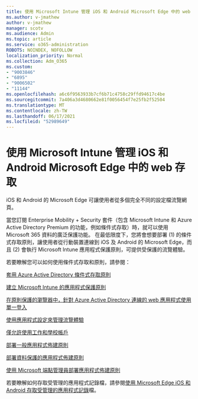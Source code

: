 ```yaml
---
title: 使用 Microsoft Intune 管理 iOS 和 Android Microsoft Edge 中的 web 存取
ms.author: v-jmathew
author: v-jmathew
manager: scotv
ms.audience: Admin
ms.topic: article
ms.service: o365-administration
ROBOTS: NOINDEX, NOFOLLOW
localization_priority: Normal
ms.collection: Adm_O365
ms.custom:
- "9003846"
- "6895"
- "9006502"
- "11144"
ms.openlocfilehash: a6c6f9563933b7cf6b71c4758c29ffd94617c4be
ms.sourcegitcommit: 7a406a3d4680662e81f0056454f7e25fb2f52504
ms.translationtype: MT
ms.contentlocale: zh-TW
ms.lasthandoff: 06/17/2021
ms.locfileid: "52989649"
---
```

# <a name="use-microsoft-intune-to-manage-web-access-in-microsoft-edge-for-ios-and-android"></a>使用 Microsoft Intune 管理 iOS 和 Android Microsoft Edge 中的 web 存取

iOS 和 Android 的 Microsoft Edge 可讓使用者從多個完全不同的設定檔流覽網頁。

當您訂閱 Enterprise Mobility + Security 套件（包含 Microsoft Intune 和 Azure Active Directory Premium 的功能，例如條件式存取）時，就可以使用 Microsoft 365 資料的廣泛保護功能。 在最低限度下，您將會想要部署 (1) 的條件式存取原則，讓使用者從行動裝置連線到 iOS 及 Android 的 Microsoft Edge，而且 (2) 會執行 Microsoft Intune 應用程式保護原則，可提供受保護的流覽體驗。

若要瞭解您可以如何使用條件式存取和原則，請參閱：

[套用 Azure Active Directory 條件式存取原則](https://go.microsoft.com/fwlink/?linkid=2132481)

[建立 Microsoft Intune 的應用程式保護原則](https://go.microsoft.com/fwlink/?linkid=2132651)

[在原則保護的瀏覽器中，針對 Azure Active Directory 連線的 web 應用程式使用單一登入](https://go.microsoft.com/fwlink/?linkid=2132482)

[使用應用程式設定來管理流覽體驗](https://go.microsoft.com/fwlink/?linkid=2132483)

[僅允許使用工作和學校帳戶](https://go.microsoft.com/fwlink/?linkid=2132652)

[部署一般應用程式佈建原則](https://go.microsoft.com/fwlink/?linkid=2132653)

[部署資料保護的應用程式佈建原則](https://go.microsoft.com/fwlink/?linkid=2132654)

[使用 Microsoft 端點管理員部署應用程式佈建原則](https://go.microsoft.com/fwlink/?linkid=2132707)

若要瞭解如何存取受管理的應用程式記錄檔，請參閱[使用 Microsoft Edge iOS 和 Android 存取受管理的應用程式記錄](https://go.microsoft.com/fwlink/?linkid=2132578)檔。
